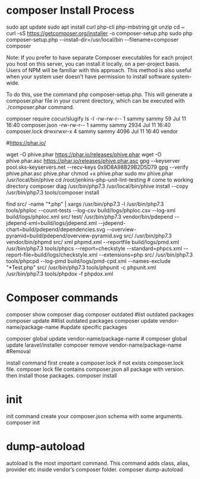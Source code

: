 # composer Install Process
sudo apt update
sudo apt install curl php-cli php-mbstring git unzip
cd ~
curl -sS https://getcomposer.org/installer -o composer-setup.php
sudo php composer-setup.php --install-dir=/usr/local/bin --filename=composer
composer


Note: If you prefer to have separate Composer executables for each project you host on this server, you can install it locally, on a per-project basis. Users of NPM will be familiar with this approach. This method is also useful when your system user doesn’t have permission to install software system-wide.

To do this, use the command php composer-setup.php. This will generate a composer.phar file in your current directory, which can be executed with ./composer.phar command.

composer require cocur/slugify
ls -l
-rw-rw-r-- 1 sammy sammy   59 Jul 11 16:40 composer.json
-rw-rw-r-- 1 sammy sammy 2934 Jul 11 16:40 composer.lock
drwxrwxr-x 4 sammy sammy 4096 Jul 11 16:40 vendor



#https://phar.io/ 

wget -O phive.phar https://phar.io/releases/phive.phar
wget -O phive.phar.asc https://phar.io/releases/phive.phar.asc
gpg --keyserver pool.sks-keyservers.net --recv-keys 0x9D8A98B29B2D5D79
gpg --verify phive.phar.asc phive.phar
chmod +x phive.phar
sudo mv phive.phar /usr/local/bin/phive
cd /root/jenkins-php-unit-lint-testing # come to working directory
composer diag
/usr/bin/php7.3 /usr/local/bin/phive install --copy
/usr/bin/php7.3 tools/composer install

find src/ -name "*.php" | xargs /usr/bin/php7.3  -l
/usr/bin/php7.3 tools/phploc --count-tests --log-csv build/logs/phploc.csv --log-xml build/logs/phploc.xml src/ test/
/usr/bin/php7.3 vendor/bin/pdepend --jdepend-xml=build/logs/jdepend.xml --jdepend-chart=build/pdepend/dependencies.svg --overview-pyramid=build/pdepend/overview-pyramid.svg src/
/usr/bin/php7.3 vendor/bin/phpmd src/ xml phpmd.xml --reportfile build/logs/pmd.xml
/usr/bin/php7.3 tools/phpcs --report=checkstyle --standard=phpcs.xml --report-file=build/logs/checkstyle.xml --extensions=php src/
/usr/bin/php7.3 tools/phpcpd --log-pmd build/logs/pmd-cpd.xml --names-exclude "*Test.php" src/
/usr/bin/php7.3 tools/phpunit -c phpunit.xml
/usr/bin/php7.3 tools/phpdox -f phpdox.xml

# Composer commands
composer show
composer diag
composer outdated #list outdated packages
composer update ##list outdated packages
composer update vendor-name/package-name #update specific packages

composer global update vendor-name/package-name # composer global update laravel/installer
composer remove vendor-name/package-name #Removal

install command first create a composer.lock if not exists composer.lock file. composer lock file contains composer.json all package with version. then install those packages.
composer install 

# init
init command create your composer.json schema with some arguments.
composer init


# dump-autoload
autoload is the most important command. This command adds class, alias, provider etc inside vendor’s composer folder.
composer dump-autoload




